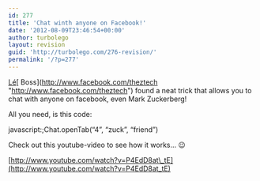 ```yaml
---
id: 277
title: 'Chat winth anyone on Facebook!'
date: '2012-08-09T23:46:54+00:00'
author: turbolego
layout: revision
guid: 'http://turbolego.com/276-revision/'
permalink: '/?p=277'
---
```


[Lé](http://www.facebook.com/theztech "http://www.facebook.com/theztech")[ Boss](http://www.facebook.com/theztech "http://www.facebook.com/theztech") found a neat trick that allows you to chat with anyone on facebook, even Mark Zuckerberg!

All you need, is this code:

javascript:;Chat.openTab(“4”, “zuck”, “friend”)

Check out this youtube-video to see how it works… 😉

[http://www.youtube.com/watch?v=P4EdD8at\_tE](http://www.youtube.com/watch?v=P4EdD8at_tE)